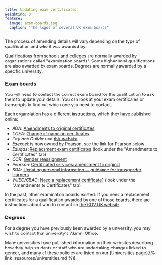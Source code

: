 ```yaml
---
title: Updating exam certificates
weighting: 3
feature:
  image: exam-boards.jpg
  caption: "The logos of several UK exam boards"
---
```


The process of amending details will vary depending on the type of qualification and who it was awarded by.

Qualifications from schools and colleges are normally awarded by organisations called "examination boards". Some higher level qualifications are also awarded by exam boards. Degrees are normally awarded by a specific university.

### Exam boards

You will need to contact the correct exam board for the qualification to ask them to update your details. You can look at your exam certificates or transcripts to find out which one you need to contact. 

Each organsiation has a different instructions, which they have published online:

- *AQA*: [Amendments to original certificates](https://www.aqa.org.uk/contact-us/past-results-and-lost-certificates/amendments-to-original-certificates)
- *CCEA*: [Change of name on certificates](https://ccea.org.uk/learning-resources/obtaining-replacing-and-updating-certificates/change-name)
- *City and Guilds*: use [this website](https://archiveservices.cityandguilds.com/)
- *Edexcel*: is now owned by Pearson, see the link for Pearson below
- *Eduqas*: [Replacement exam certificates](https://www.eduqas.co.uk/home/student-support/replacement-exam-certificates/) (look under the "Amendments to Certificates" tab)
- *OCR*: [Gender reassignment](https://www.ocr.org.uk/students/replacement-certificates/gender-reassignment/)
- *Pearson*: [Certificated services: amendment to original](https://qualifications.pearson.com/en/support/Services/certificate-services/amendment-to-original.html)
- *SQA*: [Updating personal information — guidance for transgender learners](https://www.sqa.org.uk/sqa/75545.html)
- *WJEC/CBAC*: [Need a replacement certificate?](https://www.wjec.co.uk/home/student-support/replacement-exam-certificates) (look under the "Amendments to Certificates" tab)

In the past, other examination boards existed. If you need a  replacement certificates for a qualification awarded by one of those boards, there are instructions about who to contact on [the GOV.UK website](https://www.gov.uk/replacement-exam-certificate/if-your-old-exam-board-no-longer-exists).

### Degrees

For a degree you have previously been awarded by a university, you may wish to contact that university's Alumni Office. 

Many universities have published information on their websites describing how they help students or staff who are undertaking changes linked to gender, and many of these policies are listed on our [Universities page]({% link _resources/universities.md %}).
